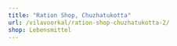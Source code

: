 ```yaml
---
title: "Ration Shop, Chuzhatukotta"
url: /vilavoorkal/ration-shop-chuzhatukotta-2/
shop: Lebensmittel
---
```

